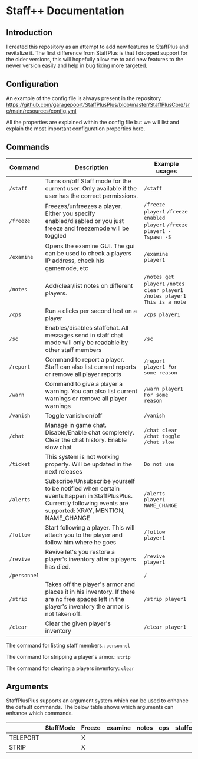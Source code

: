 # Staff++ Documentation

## Introduction
I created this repository as an attempt to add new features to StaffPlus and revitalize it.
The first difference from StaffPlus is that I dropped support for the older versions, this will hopefully allow me to add new features to the newer version easily and help in bug fixing more targeted.

## Configuration

An example of the config file is always present in the repository.
https://github.com/garagepoort/StaffPlusPlus/blob/master/StaffPlusCore/src/main/resources/config.yml

All the properties are explained within the config file but we will list and explain the most important configuration properties here.

## Commands

|Command|Description|Example usages|
|---|---|---|
|`/staff`|Turns on/off Staff mode for the current user. Only available if the user has the correct permissions.|`/staff`|
|`/freeze`|Freezes/unfreezes a player. Either you specify enabled/disabled or you just freeze and freezemode will be toggled|`/freeze player1` `/freeze enabled player1` `/freeze player1 -Tspawn -S`|
|`/examine`|Opens the examine GUI. The gui can be used to check a players IP address, check his gamemode, etc|`/examine player1`|
|`/notes`|Add/clear/list notes on different players. |`/notes get player1` `/notes clear player1` `/notes player1 This is a note`|
|`/cps`|Run a clicks per second test on a player|`/cps player1`|
|`/sc`|Enables/disables staffchat. All messages send in staff chat mode will only be readable by other staff members|`/sc`|
|`/report`|Command to report a player. Staff can also list current reports or remove all player reports|`/report player1 For some reason`|
|`/warn`|Command to give a player a warning. You can also list current warnings or remove all player warnings|`/warn player1 For some reason`|
|`/vanish`|Toggle vanish on/off|`/vanish`|
|`/chat`|Manage in game chat. Disable/Enable chat completely. Clear the chat history. Enable slow chat|`/chat clear` `/chat toggle` `/chat slow`|
|`/ticket`|This system is not working properly. Will be updated in the next releases|`Do not use`|
|`/alerts`|Subscribe/Unsubscribe yourself to be notified when certain events happen in StaffPlusPlus. Currently following events are supported: XRAY, MENTION, NAME_CHANGE|`/alerts player1 NAME_CHANGE`|
|`/follow`|Start following a player. This will attach you to the player and follow him where he goes|`/follow player1`|
|`/revive`|Revive let's you restore a player's inventory after a players has died.|`/revive player1`|
|`/personnel`||`/`|
|`/strip`|Takes off the player's armor and places it in his inventory. If there are no free spaces left in the player's inventory the armor is not taken off.|`/strip player1`|
|`/clear`|Clear the given player's inventory|`/clear player1`|

The command for listing staff members.:
``personnel``

The command for stripping a player's armor.:
``strip``

The command for clearing a players inventory:
``clear``

## Arguments
StaffPlusPlus supports an argument system which can be used to enhance the default commands.
The below table shows which arguments can enhance which commands.

|     | StaffMode  | Freeze  | examine  |  notes |  cps  | staffchat| report | warn  | vanish  | chat | tickets |  alerts  |  follow  | revive  | stafflist | login | register  | strip  | clearInventory  |
|---|---|---|---|---|---|---|---|---|---|---|---|---|---|---|---|---|---|---|---|
| TELEPORT  ||X||||||||||||X|||||X|
| STRIP     ||X||||||||||||X||||||